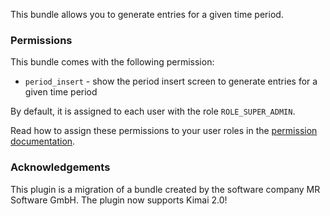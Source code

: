 
This bundle allows you to generate entries for a given time period.

### Permissions

This bundle comes with the following permission:

- `period_insert` - show the period insert screen to generate entries for a given time period

By default, it is assigned to each user with the role `ROLE_SUPER_ADMIN`.

Read how to assign these permissions to your user roles in the [permission documentation](https://www.kimai.org/documentation/permissions.html).

### Acknowledgements

This plugin is a migration of a bundle created by the software company MR Software GmbH. The plugin now supports Kimai 2.0!